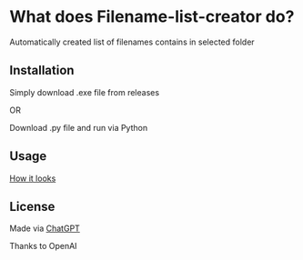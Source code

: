 # What does Filename-list-creator do?

Automatically created list of filenames contains in selected folder
## Installation

Simply download .exe file from releases

OR

Download .py file and run via Python


## Usage

[How it looks](https://imgur.com/a/o6bs8yC)


## License

Made via [ChatGPT](https://chatgpt.com/)

Thanks to OpenAI

